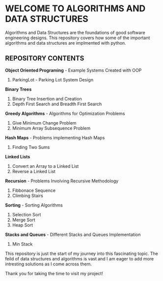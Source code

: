 # WELCOME TO ALGORITHMS AND DATA STRUCTURES

Algorithms and Data Structures are the foundations of good software engineering designs.
This repository covers how some of the important algorithms and data structures are implmented with python.

## REPOSITORY CONTENTS

**Object Oriented Programing** - Example Systems Created with OOP  
   1. ParkingLot - Parking Lot System Design
      
**Binary Trees**
   1. Binary Tree Insertion and Creation
   2. Depth First Search and Breadth First Search
 
**Greedy Algorithms** - Algorithms for Optimization Problems
   1. Give Minimum Change Problem   
   2. Minimum Array Subsequence Problem

**Hash Maps** - Problems implementing Hash Maps
   1. Finding Two Sums
   
**Linked Lists**
   1. Convert an Array to a Linked List 
   2. Reverse a Linked List

**Recursion** - Problems Involving Recursive Methodology
   1. Fibbonace Sequence
   2. Climbing Stairs 

**Sorting** - Sorting Algorithms
   1. Selection Sort
   2. Merge Sort
   3. Heap Sort

**Stacks and Queues** - Different Stacks and Queues Implementation
   1. Min Stack
  

This repository is just the start of my journey into this fascinating topic. 
The feild of data structures and algorithms is vast and I am eager to add more intresting solutions as I come across them.

Thank you for taking the time to visit my project!
